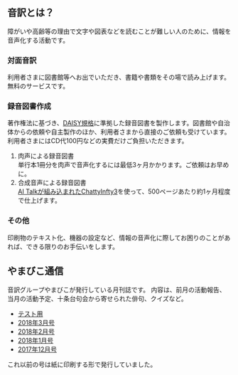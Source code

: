## 音訳とは？
障がいや高齢等の理由で文字や図表などを読むことが難しい人のために、情報を音声化する活動です。

### 対面音訳
利用者さまに図書館等へお出でいただき、書籍や書類をその場で読み上げます。
無料のサービスです。

### 録音図書作成
著作権法に基づき、[DAISY規格](http://www.dinf.ne.jp/doc/daisy/)に準拠した録音図書を製作します。図書館や自治体からの依頼や自主製作のほか、利用者さまから直接のご依頼も受けています。利用者さまにはCD代100円などの実費だけご負担いただきます。
1. 肉声による録音図書  
   単行本1冊分を肉声で音声化するには最低3ヶ月かかります。ご依頼はお早めに。
2. 合成音声による録音図書  
   [AI Talkが組み込まれたChattyInfty3](http://www.sciaccess.net/jp/ChattyInfty/)を使って、500ページあたり約1ヶ月程度で仕上げます。


### その他
印刷物のテキスト化、機器の設定など、情報の音声化に際してお困りのことがあれば、できる限りのお手伝いをします。

## やまびこ通信

音訳グループやまびこが発行している月刊誌です。
内容は、前月の活動報告、当月の活動予定、十条台句会から寄せられた俳句、クイズなど。

- [テスト用](phrase.html)
- [2018年3月号](tusin201803.html)
- [2018年2月号](tusin201802.html)
- [2018年1月号](tusin201801.html)
- [2017年12月号](tusin201712.html)

これ以前の号は紙に印刷する形で発行していました。

